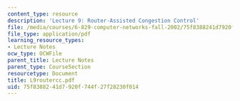 ```yaml
---
content_type: resource
description: 'Lecture 9: Router-Assisted Congestion Control'
file: /media/courses/6-829-computer-networks-fall-2002/75f8388241d7920f744f27f28230f014_L9routercc.pdf
file_type: application/pdf
learning_resource_types:
- Lecture Notes
ocw_type: OCWFile
parent_title: Lecture Notes
parent_type: CourseSection
resourcetype: Document
title: L9routercc.pdf
uid: 75f83882-41d7-920f-744f-27f28230f014
---
```

